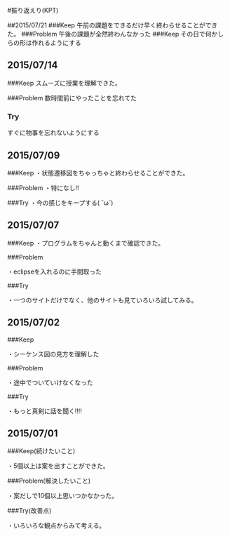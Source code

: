#振り返えり(KPT)

##2015/07/21
###Keep
午前の課題をできるだけ早く終わらせることができた。
###Problem
午後の課題が全然終わんなかった
###Keep
その日で何かしらの形は作れるようにする
## 2015/07/14

###Keep
スムーズに授業を理解できた。

###Problem
数時間前にやったことを忘れてた

### Try
すぐに物事を忘れないようにする

## 2015/07/09

###Keep
・状態遷移図をちゃっちゃと終わらせることができた。

###Problem
・特になし!!

###Try
・今の感じをキープする( ˘ω˘)

## 2015/07/07

###Keep
 ・プログラムをちゃんと動くまで確認できた。


###Problem

・eclipseを入れるのに手間取った

###Try

・一つのサイトだけでなく、他のサイトも見ていろいろ試してみる。

## 2015/07/02

###Keep

・シーケンス図の見方を理解した

###Problem

・途中でついていけなくなった

###Try

・もっと真剣に話を聞く!!!!



## 2015/07/01

###Keep(続けたいこと)

・5個以上は案を出すことができた。

###Problem(解決したいこと)

・案だしで10個以上思いつかなかった。

###Try(改善点)

・いろいろな観点からみて考える。




